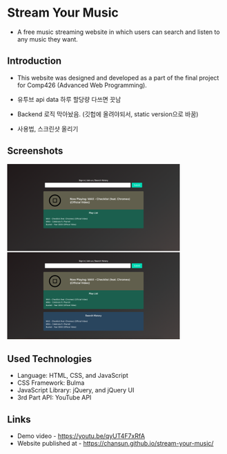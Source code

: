 # Stream Your Music
  * A free music streaming website in which users can search and listen to any music they want.

## Introduction
  * This website was designed and developed as a part of the final project for Comp426 (Advanced Web Programming).

  * 유투브 api data 하루 할당량 다쓰면 끗남
  * Backend 로직 막아놨음. (깃헙에 올려야되서, static version으로 바꿈)
  * 사용법, 스크린샷 올리기

## Screenshots

<div>
<img src="./screenshots/1.png" width="400"></img>
<img src="./screenshots/2.png" width="400"></img>
</div>




## Used Technologies
  * Language: HTML, CSS, and JavaScript
  * CSS Framework: Bulma
  * JavaScript Library: jQuery, and jQuery UI
  * 3rd Part API: YouTube API

## Links
  * Demo video - https://youtu.be/qyUT4F7xRfA
  * Website published at - https://chansun.github.io/stream-your-music/
